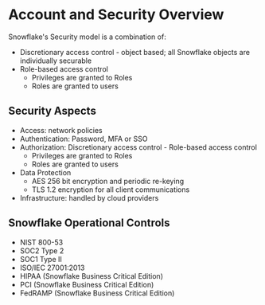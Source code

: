 # Account and Security Overview #

Snowflake's Security model is a combination of:
* Discretionary access control - object based; all Snowflake objects are individually securable
* Role-based access control
  * Privileges are granted to Roles
  * Roles are granted to users

## Security Aspects ##
* Access: network policies
* Authentication: Password, MFA or SSO
* Authorization: Discretionary access control - Role-based access control
  * Privileges are granted to Roles
  * Roles are granted to users
* Data Protection
  * AES 256 bit encryption and periodic re-keying
  * TLS 1.2 encryption for all client communications
* Infrastructure: handled by cloud providers

## Snowflake Operational Controls ##
* NIST 800-53
* SOC2 Type 2
* SOC1 Type II
* ISO/IEC 27001:2013
* HIPAA (Snowflake Business Critical Edition)
* PCI (Snowflake Business Critical Edition)
* FedRAMP (Snowflake Business Critical Edition)
